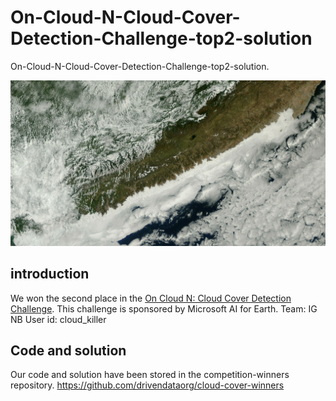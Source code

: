 # On-Cloud-N-Cloud-Cover-Detection-Challenge-top2-solution
On-Cloud-N-Cloud-Cover-Detection-Challenge-top2-solution.


![](asset/fig1.jpg)
## introduction

We won the second place in the [On Cloud N: Cloud Cover Detection Challenge](https://www.drivendata.org/competitions/83/cloud-cover/page/396/).
This challenge is sponsored by Microsoft AI for Earth.
Team: IG NB
User id: cloud_killer

## Code and solution 
Our code and solution have been stored in the competition-winners repository.
https://github.com/drivendataorg/cloud-cover-winners



